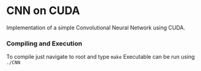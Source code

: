 # CNN on CUDA
Implementation of a simple Convolutional Neural Network using CUDA. 

### Compiling and Execution
To compile just navigate to root and type `make`
Executable can be run using `./CNN`
